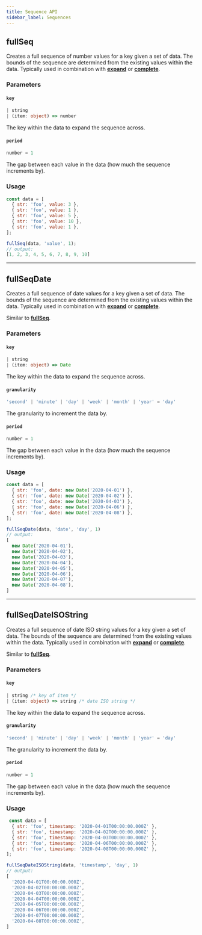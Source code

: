 ```yaml
---
title: Sequence API
sidebar_label: Sequences
---
```


## fullSeq

Creates a full sequence of number values for a key given a set of data. The bounds of the sequence are determined from the existing values within the data. Typically used in combination with [**expand**](#expand) or [**complete**](#complete).

### Parameters

#### `key`

```ts
| string
| (item: object) => number
```

The key within the data to expand the sequence across.

#### `period`

```ts
number = 1
```

The gap between each value in the data (how much the sequence increments by).

### Usage

```js
const data = [
  { str: 'foo', value: 3 },
  { str: 'foo', value: 1 },
  { str: 'foo', value: 5 },
  { str: 'foo', value: 10 },
  { str: 'foo', value: 1 },
];

fullSeq(data, 'value', 1);
// output:
[1, 2, 3, 4, 5, 6, 7, 8, 9, 10]
```

---

## fullSeqDate

Creates a full sequence of date values for a key given a set of data. The bounds of the sequence are determined from the existing values within the data. Typically used in combination with [**expand**](#expand) or [**complete**](#complete).

Similar to [**fullSeq**](#fullseq).

### Parameters

#### `key`

```ts
| string
| (item: object) => Date
```

The key within the data to expand the sequence across.

#### `granularity`

```ts
'second' | 'minute' | 'day' | 'week' | 'month' | 'year' = 'day'
```

The granularity to increment the data by.

#### `period`

```ts
number = 1
```

The gap between each value in the data (how much the sequence increments by).

### Usage

```js
const data = [
  { str: 'foo', date: new Date('2020-04-01') },
  { str: 'foo', date: new Date('2020-04-02') },
  { str: 'foo', date: new Date('2020-04-03') },
  { str: 'foo', date: new Date('2020-04-06') },
  { str: 'foo', date: new Date('2020-04-08') },
];

fullSeqDate(data, 'date', 'day', 1)
// output:
[
  new Date('2020-04-01'),
  new Date('2020-04-02'),
  new Date('2020-04-03'),
  new Date('2020-04-04'),
  new Date('2020-04-05'),
  new Date('2020-04-06'),
  new Date('2020-04-07'),
  new Date('2020-04-08'),
]
```

---

## fullSeqDateISOString

Creates a full sequence of date ISO string values for a key given a set of data. The bounds of the sequence are determined from the existing values within the data. Typically used in combination with [**expand**](#expand) or [**complete**](#complete).

Similar to [**fullSeq**](#fullseq).

### Parameters

#### `key`

```ts
| string /* key of item */
| (item: object) => string /* date ISO string */
```

The key within the data to expand the sequence across.

#### `granularity`

```ts
'second' | 'minute' | 'day' | 'week' | 'month' | 'year' = 'day'
```

The granularity to increment the data by.

#### `period`

```ts
number = 1
```

The gap between each value in the data (how much the sequence increments by).

### Usage

```js
 const data = [
  { str: 'foo', timestamp: '2020-04-01T00:00:00.000Z' },
  { str: 'foo', timestamp: '2020-04-02T00:00:00.000Z' },
  { str: 'foo', timestamp: '2020-04-03T00:00:00.000Z' },
  { str: 'foo', timestamp: '2020-04-06T00:00:00.000Z' },
  { str: 'foo', timestamp: '2020-04-08T00:00:00.000Z' },
];

fullSeqDateISOString(data, 'timestamp', 'day', 1)
// output:
[
  '2020-04-01T00:00:00.000Z',
  '2020-04-02T00:00:00.000Z',
  '2020-04-03T00:00:00.000Z',
  '2020-04-04T00:00:00.000Z',
  '2020-04-05T00:00:00.000Z',
  '2020-04-06T00:00:00.000Z',
  '2020-04-07T00:00:00.000Z',
  '2020-04-08T00:00:00.000Z',
]
```
